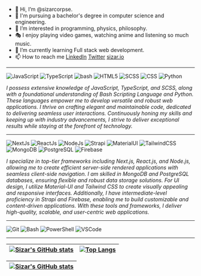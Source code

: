 - 👋 Hi, I’m @sizarcorpse.
- 📖 I'm pursuing a bachelor's degree in computer science and engineering.
- 💖 I’m interested in programming, physics, philosophy.
- 🎭 I enjoy playing video games, watching anime and listening so much music. 
- 🌱 I’m currently learning Full stack web development.
- 📫 How to reach me [LinkedIn](https://www.linkedin.com/in/ramizimran/) [Twitter](https://twitter.com/sizarcorpse) [sizar.io](https://sizar.io)

---

![JavaScript](https://img.shields.io/badge/JavaScript-323330?style=for-the-badge&logo=javascript&logoColor=F7DF1E)
![TypeScript](https://img.shields.io/badge/TypeScript-007ACC?style=for-the-badge&logo=typescript&logoColor=white)
![bash](https://img.shields.io/badge/Shell_Script-121011?style=for-the-badge&logo=gnu-bash&logoColor=white)
![HTML5](https://img.shields.io/badge/HTML5-E34F26?style=for-the-badge&logo=html5&logoColor=white)
![SCSS](https://img.shields.io/badge/Sass-CC6699?style=for-the-badge&logo=sass&logoColor=white)
![CSS](https://img.shields.io/badge/CSS3-1572B6?style=for-the-badge&logo=css3&logoColor=white)
![Python](https://img.shields.io/badge/Python-FFD43B?style=for-the-badge&logo=python&logoColor=blue)

_I possess extensive knowledge of JavaScript, TypeScript, and SCSS, along with a foundational understanding of Bash Scripting Language and Python. These languages empower me to develop versatile and robust web applications. I thrive on crafting elegant and maintainable code, dedicated to delivering seamless user interactions. Continuously honing my skills and keeping up with industry advancements, I strive to deliver exceptional results while staying at the forefront of technology._

---

![NextJs](https://img.shields.io/badge/next.js-000000?style=for-the-badge&logo=nextdotjs&logoColor=white)
![ReactJs](https://img.shields.io/badge/React-20232A?style=for-the-badge&logo=react&logoColor=61DAFB)
![NodeJs](https://img.shields.io/badge/Node.js-339933?style=for-the-badge&logo=nodedotjs&logoColor=white)
![Strapi](https://img.shields.io/badge/strapi-2F2E8B?style=for-the-badge&logo=strapi&logoColor=white)
![MaterialUI](https://img.shields.io/badge/Material%20UI-007FFF?style=for-the-badge&logo=mui&logoColor=white)
![TailwindCSS](https://img.shields.io/badge/Tailwind_CSS-38B2AC?style=for-the-badge&logo=tailwind-css&logoColor=white)
![MongoDB](https://img.shields.io/badge/MongoDB-4EA94B?style=for-the-badge&logo=mongodb&logoColor=white)
![PostgreSQL](https://img.shields.io/badge/PostgreSQL-316192?style=for-the-badge&logo=postgresql&logoColor=white)
![Firebase](https://img.shields.io/badge/firebase-ffca28?style=for-the-badge&logo=firebase&logoColor=black)

_I specialize in top-tier frameworks including Next.js, React.js, and Node.js, allowing me to create efficient server-side rendered applications with seamless client-side navigation. I am skilled in MongoDB and PostgreSQL databases, ensuring flexible and robust data storage solutions. For UI design, I utilize Material-UI and Tailwind CSS to create visually appealing and responsive interfaces. Additionally, I have intermediate-level proficiency in Strapi and Firebase, enabling me to build customizable and content-driven applications. With these tools and frameworks, I deliver high-quality, scalable, and user-centric web applications._

---

![Git](https://img.shields.io/badge/GIT-E44C30?style=for-the-badge&logo=git&logoColor=white)
![Bash](https://img.shields.io/badge/GNU%20Bash-4EAA25?style=for-the-badge&logo=GNU%20Bash&logoColor=white)
![PowerShell](https://img.shields.io/badge/powershell-5391FE?style=for-the-badge&logo=powershell&logoColor=white)
![VSCode](https://img.shields.io/badge/VSCode-0078D4?style=for-the-badge&logo=visual%20studio%20code&logoColor=white)

---

|[![Sizar's GitHub stats](https://github-profile-summary-cards.vercel.app/api/cards/profile-details?username=sizarcorpse&theme=default)](https://github.com/sizarcorpse/sizarcorpse)|[![Top Langs](https://github-profile-stats-prod-ux-74.vercel.app/api/top-langs/?username=sizarcorpse&layout=compact&theme=buefy&hide_border=true)](https://github.com/sizarcorpse/sizarcorpse)|
|-|-|

|[![Sizar's GitHub stats](https://github-readme-streak-stats.herokuapp.com/?user=sizarcorpse)](https://github.com/sizarcorpse/sizarcorpse)|
|-|

